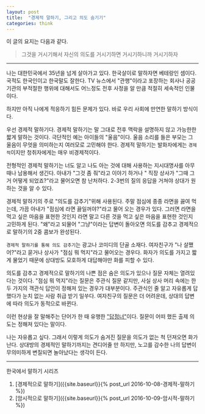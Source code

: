 ```yaml
---
layout: post
title:  "경제적 말하기, 그리고 의도 숨기기"
categories: think
---
```


이 글의 요지는 다음과 같다. 

> 그것을 거시기해서 자신의 의도를 거시기하면 거시기하니까 거시기하자

***

나는 대한민국에서 35년을 넘게 살아가고 있다. 한국살이로 말하자면 베테랑인 셈이다. 국적도 한국인이고 한국말도 잘한다. TV 뉴스에서 "관행"이라고 포장하는 회사나 공공기관의 부적절한 행위에 대해서도 어느정도 전후 사정을 알 만큼 적절히 세속적인 인물이다. 

하지만 아직 나에게 적응하기 힘든 문제가 있다. 바로 우리 사회에 만연한 말하기 방식이다. 

우선 경제적 말하기다. 경제적 말하기는 말 그대로 전후 맥락을 설명하지 않고 가능한한 짧게 말하는 것이다. 극단적인 예는 아이들의 "울음"이다. 울음 소리를 들은 부모는 그 울음이 무엇을 의미하는지 여러모로 고민해야 한다. 경제적 말하기는 발화자에게는 `경제적`이지만 청취자에게는 매우 비경제적이다. 

전형적인 경제적 말하기는 너도 알고 나도 아는 것에 대해 사용하는 지시대명사를 아무 때나 남용해서 생긴다. 아내가 "그것 좀 줘"라고 이야기 하거나 " 직장 상사가 "그때 그거 어떻게 되었죠?"라고 물어오면 참 난처하다. 2-3번의 질의 응답을 거쳐야 상대가 원하는 것을 알 수 있다.

경제적 말하기의 주로 "의도를 감추기"위해 사용된다. 주말 점심에 종종 라면을 끓여 먹는데, 가끔 아내가 "점심에 라면 끓일꺼야?"라고 물어 오는 경우가 있다. 그러면 라면을 먹고 싶은 마음을 표현한 것인지 라면 말고 다른 것을 먹고 싶은 마음을 표현한 것인지 고민하게 된다. "왜"라고 되물어 "그냥"이라는 답변이 돌아오면 의도를 감추고 경제적으로 말하기의 2중 콤보가 완성된다. 

`경제적 말하기를 통해 의도 감추기`는 광고나 코미디의 단골 소재다. 여자친구가 "나 살쪘어?"라고 묻거나 상사가 "점심 뭐 먹지"라고 물어오는 경우다. 화자가 의도를 가지고 짧게 물었기 때문에 상대방도 모호하게 대답해야만 화를 피할 수 있다. 

의도를 감추고 경제적으로 말하기의 나쁜 점은 숨은 의도가 있으나 질문 자체는 열려있다는 것이다. "점심 뭐 먹지"라는 질문은 주관식 질문 같지만, 사실 상사 머리 속에는 한 두 가지의 객관식 답안이 정해져 있는 경우가 대부분이다. 주관식인 줄 알고 자유롭게 답했다가 눈치 없는 사람 취급 받기 일쑤다. 여자친구의 질문은 더 어려운데, 상대의 답변에 따라 의도가 동적으로 바뀐다. 

이런 현상을 잘 말해주는 단어가 한 때 유행한 ["답정너"](https://www.google.co.kr/url?sa=t&rct=j&q=&esrc=s&source=web&cd=1&cad=rja&uact=8&ved=0ahUKEwiB6unYkMvPAhWBrZQKHUtZAB8QFgggMAA&url=https%3A%2F%2Fnamu.wiki%2Fw%2F%25EB%258B%25B5%25EC%25A0%2595%25EB%2584%2588&usg=AFQjCNFznxWR_FJrNQGVDsR9aA4bnlQxqg&bvm=bv.135258522,d.dGo)이다. 질문이 어떠 했든 출제 의도는 정해져 있다는 말이다. 

나는 자유롭고 싶다. 그래서 이렇게 의도가 숨겨진 질문을 의도가 없는 척 던져오면 화가난다. 상대방의 경제적인 말하기까지는 견디어줄 만 하지만, 노고를 감수한 나의 답변이 무의미하게 변질되면 놀아났다는 생각이 든다. 

***

한국에서 말하기 시리즈

1. [경제적으로 말하기]({{site.baseurl}}{% post_url 2016-10-08-경제적-말하기 %})
2. [암시적으로 말하기]({{site.baseurl}}{% post_url 2016-10-09-암시적-말하기 %})

